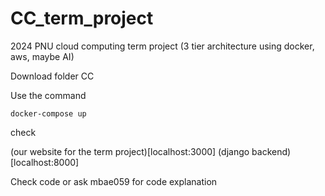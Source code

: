 # CC_term_project
2024 PNU cloud computing term project (3 tier architecture using docker, aws, maybe AI)

Download folder CC

Use the command
```
docker-compose up
```

check

(our website for the term project)[localhost:3000]
(django backend)[localhost:8000]

Check code or ask mbae059 for code explanation
